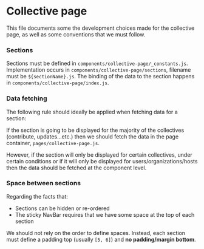 # Collective page

This file documents some the development choices made for the collective page, as well
as some conventions that we must follow.

### Sections

Sections must be defined in `components/collective-page/_constants.js`.
Implementation occurs in `components/collective-page/sections`, filename must be `${sectionName}.js`.
The binding of the data to the section happens in `components/collective-page/index.js`.

### Data fetching

The following rule should ideally be applied when fetching data for a section:

If the section is going to be displayed for the majority of the collectives (contribute, updates...etc.)
then we should fetch the data in the page container, `pages/collective-page.js`.

However, if the section will only be displayed for certain collectives, under certain conditions or
if it will only be displayed for users/organizations/hosts then the data should be fetched at the component
level.

### Space between sections

Regarding the facts that:

- Sections can be hidden or re-ordered
- The sticky NavBar requires that we have some space at the top of each section

We should not rely on the order to define spaces. Instead, each section must define a padding top
(usually `[5, 6]`) and **no padding/margin bottom**.

